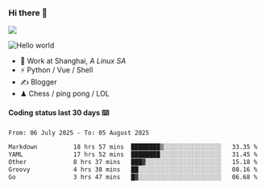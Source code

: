 ### Hi there 👋
![](https://komarev.com/ghpvc/?username=Xuhandsome)


<img src="https://github-readme-stats.vercel.app/api?username=XuHandsome&show_icons=true&theme=merko" alt="Hello world">

<br/>

- 🍻  Work at Shanghai, _A Linux SA_
- ⚡  Python / Vue / Shell
- ✍️  Blogger
- ♟  Chess / ping pong / LOL

#### Coding status last 30 days ⌨️

<!--START_SECTION:waka-->

```txt
From: 06 July 2025 - To: 05 August 2025

Markdown          18 hrs 57 mins  ████████▒░░░░░░░░░░░░░░░░   33.35 %
YAML              17 hrs 52 mins  ████████░░░░░░░░░░░░░░░░░   31.45 %
Other             8 hrs 37 mins   ███▓░░░░░░░░░░░░░░░░░░░░░   15.18 %
Groovy            4 hrs 38 mins   ██░░░░░░░░░░░░░░░░░░░░░░░   08.16 %
Go                3 hrs 47 mins   █▓░░░░░░░░░░░░░░░░░░░░░░░   06.68 %
```

<!--END_SECTION:waka-->
